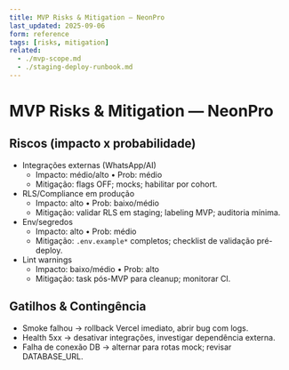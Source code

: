 ```yaml
---
title: MVP Risks & Mitigation — NeonPro
last_updated: 2025-09-06
form: reference
tags: [risks, mitigation]
related:
  - ./mvp-scope.md
  - ./staging-deploy-runbook.md
---
```


# MVP Risks & Mitigation — NeonPro

## Riscos (impacto x probabilidade)

- Integrações externas (WhatsApp/AI)
  - Impacto: médio/alto • Prob: médio
  - Mitigação: flags OFF; mocks; habilitar por cohort.
- RLS/Compliance em produção
  - Impacto: alto • Prob: baixo/médio
  - Mitigação: validar RLS em staging; labeling MVP; auditoria mínima.
- Env/segredos
  - Impacto: alto • Prob: médio
  - Mitigação: `.env.example*` completos; checklist de validação pré-deploy.
- Lint warnings
  - Impacto: baixo/médio • Prob: alto
  - Mitigação: task pós-MVP para cleanup; monitorar CI.

## Gatilhos & Contingência

- Smoke falhou → rollback Vercel imediato, abrir bug com logs.
- Health 5xx → desativar integrações, investigar dependência externa.
- Falha de conexão DB → alternar para rotas mock; revisar DATABASE_URL.
